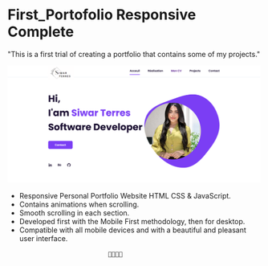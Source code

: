 # First_Portofolio Responsive Complete
"This is a first trial of creating a portfolio that contains some of my projects."

![preview img](My_Portofolio-master\frontend\preview.png)

- Responsive Personal Portfolio Website HTML CSS & JavaScript.
- Contains animations when scrolling.
- Smooth scrolling in each section.
- Developed first with the Mobile First methodology, then for desktop.
- Compatible with all mobile devices and with a beautiful and pleasant user interface.

<!-- ![preview img](/preview.png)-->
                                💙💙💙💙 
